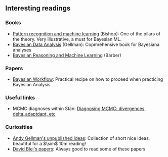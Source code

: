 ## Interesting readings


### Books
<ul>
<li><a href='https://www.microsoft.com/en-us/research/uploads/prod/2006/01/Bishop-Pattern-Recognition-and-Machine-Learning-2006.pdf' target="_blank">Pattern recognition and machine learning</a> (Bishop): One of the pilars of the theory.  Very illustrative, a must for Bayesian ML.
<li><a href="http://www.stat.columbia.edu/~gelman/book/BDA3.pdf" target="_blank">Bayesian Data Analysis</a> (Gellman): Copmrehensive book for Bayesiana analyses
<li><a href='http://web4.cs.ucl.ac.uk/staff/D.Barber/textbook/090310.pdf' target="_blank">Bayesian Reasoning and Machine Learning</a> (Barber)
</ul>

### Papers
<ul>
<li><a href="https://arxiv.org/abs/2011.01808" target="_blank">Bayesian Workflow</a>: Practical recipe on how to proceed when practicing Bayesian Analysis
</ul>

### Useful links
<ul>
<li>MCMC diagnoses within Stan: <a href="https://mc-stan.org/docs/reference-manual/mcmc.html" target="_blank">Diagnosing MCMC: divergences, delta_adaptdapt, etc</a>
</ul>


### Curiosities

<ul>
<li> <a href='http://www.stat.columbia.edu/~gelman/research/unpublished/' target="_blank">Andy Gellman's unpublished ideas</a>: Collection of short nice ideas, beautiful for a $\sim$ 10m reading!
<li> <a href="https://www.cs.columbia.edu/~blei/publications.html" target='_blank'>David Blei's papers</a>: Always good to read some of these papers
</ul>



